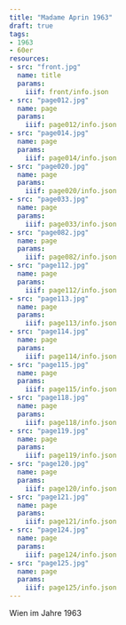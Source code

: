 ```yaml
---
title: "Madame Aprin 1963"
draft: true
tags:
- 1963
- 60er
resources:
- src: "front.jpg"
  name: title
  params:
    iiif: front/info.json
- src: "page012.jpg"
  name: page
  params:
    iiif: page012/info.json
- src: "page014.jpg"
  name: page
  params:
    iiif: page014/info.json
- src: "page020.jpg"
  name: page
  params:
    iiif: page020/info.json
- src: "page033.jpg"
  name: page
  params:
    iiif: page033/info.json
- src: "page082.jpg"
  name: page
  params:
    iiif: page082/info.json
- src: "page112.jpg"
  name: page
  params:
    iiif: page112/info.json
- src: "page113.jpg"
  name: page
  params:
    iiif: page113/info.json
- src: "page114.jpg"
  name: page
  params:
    iiif: page114/info.json
- src: "page115.jpg"
  name: page
  params:
    iiif: page115/info.json
- src: "page118.jpg"
  name: page
  params:
    iiif: page118/info.json
- src: "page119.jpg"
  name: page
  params:
    iiif: page119/info.json
- src: "page120.jpg"
  name: page
  params:
    iiif: page120/info.json
- src: "page121.jpg"
  name: page
  params:
    iiif: page121/info.json
- src: "page124.jpg"
  name: page
  params:
    iiif: page124/info.json
- src: "page125.jpg"
  name: page
  params:
    iiif: page125/info.json
---
```

Wien im Jahre 1963

